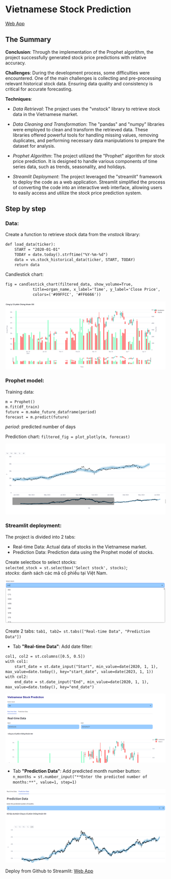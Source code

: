 # Vietnamese Stock Prediction

[Web App](https://vn-stock-prediction.streamlit.app/)

## **The Summary**

**Conclusion**:
Through the implementation of the Prophet algorithm, the project successfully generated stock price predictions with relative accuracy.  

**Challenges**:
During the development process, some difficulties were encountered. One of the main challenges is collecting and pre-processing relevant historical stock data. Ensuring data quality and consistency is critical for accurate forecasting.  

**Techniques**:
- *Data Retrieval*: The project uses the "vnstock" library to retrieve stock data in the Vietnamese market.

- *Data Cleaning and Transformation*: The "pandas" and "numpy" libraries were employed to clean and transform the retrieved data. These libraries offered powerful tools for handling missing values, removing duplicates, and performing necessary data manipulations to prepare the dataset for analysis.

- *Prophet Algorithm*: The project utilized the "Prophet" algorithm for stock price prediction. It is designed to handle various components of time series data, such as trends, seasonality, and holidays.

- *Streamlit Deployment*: The project leveraged the "streamlit" framework to deploy the code as a web application. Streamlit simplified the process of converting the code into an interactive web interface, allowing users to easily access and utilize the stock price prediction system.


## **Step by step**

### **Data**:  
Create a function to retrieve stock data from the *vnstock* library:
```
def load_data(ticker):
    START = "2020-01-01"
    TODAY = date.today().strftime("%Y-%m-%d")
    data = vn.stock_historical_data(ticker, START, TODAY)    
    return data
```
Candlestick chart:
```
fig = candlestick_chart(filtered_data, show_volume=True,
            title=organ_name, x_label='Time', y_label='Close Price',
            colors=('#99FFCC', '#FF6666'))
```
![real-timeChart](Image/real-timeChart.png)

### **Prophet model**:  
Training data:
```
m = Prophet()
m.fit(df_train)
future = m.make_future_dataframe(period)
forecast = m.predict(future)
```
*period*: predicted number of days 

Prediction chart:
`filtered_fig = plot_plotly(m, forecast)`  

![predictChart](Image/predictChart.png)

### **Streamlit deployment**:  
The project is divided into 2 tabs:
- Real-time Data: Actual data of stocks in the Vietnamese market.
- Prediction Data: Prediction data using the Prophet model of stocks.

Create selectbox to select stocks:  
 `selected_stock = st.selectbox('Select stock', stocks)`;  
  *stocks*: danh sách các mã cổ phiếu tại Việt Nam.

![selectStock](Image/selectStock.png)

Create 2 tabs: `tab1, tab2= st.tabs(["Real-time Data", "Prediction Data"])`
  
- Tab **"Real-time Data"**: 
Add date filter:
```
col1, col2 = st.columns([0.5, 0.5])
with col1:
    start_date = st.date_input("Start", min_value=date(2020, 1, 1), max_value=date.today(), key="start_date", value=date(2023, 1, 1))
with col2:
    end_date = st.date_input("End", min_value=date(2020, 1, 1), max_value=date.today(), key="end_date")
``` 
![tabReal-time](Image/TabReal-time.png)

- Tab **"Prediction Data"**: 
Add predicted month number button:  
 `n_months = st.number_input("**Enter the predicted number of months:**", value=1, step=1)`  

![tabPredict](Image/TabPredict.png)

Deploy from Github to Streamlit: [Web App](https://vn-stock-prediction.streamlit.app/)